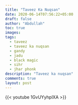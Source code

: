 ```yaml
---
title: "Taveez Ka Nuqsan"
date: 2020-06-14T07:56:22+05:00
draft: false
author: "Abdullah"
toc: true
images:
tags: 
  - taveez
  - taveez ka nuqsan
  - gandy
  - jadu
  - black magic
  - sihr
  - jhar phonk
description: "Taveez ka nuqsan"
comments: true
layout: post
---
```



{{< youtube 1GvUYyhplXA >}}
